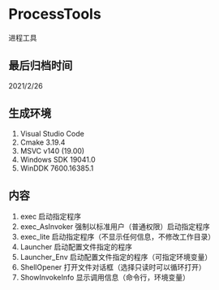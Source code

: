 # ProcessTools
进程工具
## 最后归档时间
2021/2/26
## 生成环境
1. Visual Studio Code
2. Cmake 3.19.4
3. MSVC v140 (19.00)
4. Windows SDK 19041.0
5. WinDDK 7600.16385.1
## 内容
1. exec
启动指定程序
2. exec_AsInvoker
强制以标准用户（普通权限）启动指定程序
3. exec_lite
启动指定程序（不显示任何信息，不修改工作目录）
4. Launcher
启动配置文件指定的程序
5. Launcher_Env
启动配置文件指定的程序（可指定环境变量）
6. ShellOpener
打开文件对话框（选择只读时可以循环打开）
7. ShowInvokeInfo
显示调用信息（命令行，环境变量）
